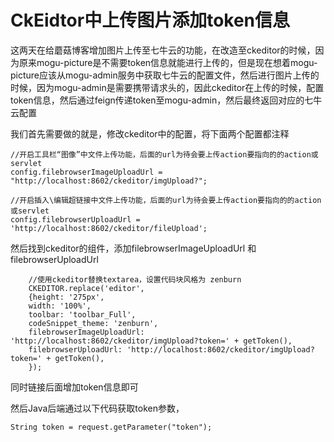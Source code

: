 # CkEidtor中上传图片添加token信息

这两天在给蘑菇博客增加图片上传至七牛云的功能，在改造至ckeditor的时候，因为原来mogu-picture是不需要token信息就能进行上传的，但是现在想着mogu-picture应该从mogu-admin服务中获取七牛云的配置文件，然后进行图片上传的时候，因为mogu-admin是需要携带请求头的，因此ckeditor在上传的时候，配置token信息，然后通过feign传递token至mogu-admin，然后最终返回对应的七牛云配置

我们首先需要做的就是，修改ckeditor中的配置，将下面两个配置都注释

```
//开启工具栏“图像”中文件上传功能，后面的url为待会要上传action要指向的的action或servlet
config.filebrowserImageUploadUrl = "http://localhost:8602/ckeditor/imgUpload?";

//开启插入\编辑超链接中文件上传功能，后面的url为待会要上传action要指向的的action或servlet
config.filebrowserUploadUrl = 'http://localhost:8602/ckeditor/fileUpload';
```

然后找到ckeditor的组件，添加filebrowserImageUploadUrl 和 filebrowserUploadUrl

```
    //使用ckeditor替换textarea，设置代码块风格为 zenburn
    CKEDITOR.replace('editor',
    {height: '275px',
    width: '100%',
    toolbar: 'toolbar_Full',
    codeSnippet_theme: 'zenburn',
    filebrowserImageUploadUrl: 'http://localhost:8602/ckeditor/imgUpload?token=' + getToken(),
    filebrowserUploadUrl: 'http://localhost:8602/ckeditor/imgUpload?token=' + getToken(),
    });

```

同时链接后面增加token信息即可

然后Java后端通过以下代码获取token参数，

```
String token = request.getParameter("token");
```



